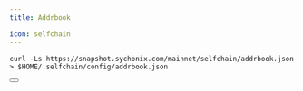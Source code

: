 ```yaml
---
title: Addrbook

icon: selfchain
---
```


<div class="code-block-wrapper">
  <pre><code>curl -Ls https://snapshot.sychonix.com/mainnet/selfchain/addrbook.json > $HOME/.selfchain/config/addrbook.json</code></pre>
  <button class="copy-btn"><i class="fas fa-copy"></i></button>
</div>
